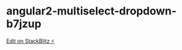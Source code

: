 # angular2-multiselect-dropdown-b7jzup

[Edit on StackBlitz ⚡️](https://stackblitz.com/edit/angular2-multiselect-dropdown-xuriav)